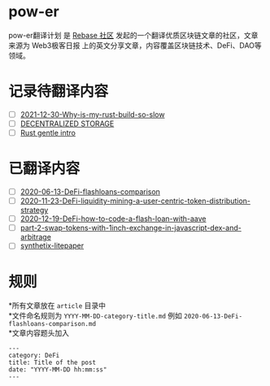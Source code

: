 # pow-er
pow-er翻译计划 是 [Rebase 社区](https://rebase.network) 发起的一个翻译优质区块链文章的社区，文章来源为 Web3极客日报 上的英文分享文章，内容覆盖区块链技术、DeFi、DAO等领域。


# 记录待翻译内容  
- [ ] [2021-12-30-Why-is-my-rust-build-so-slow](./2021-12-30-Why-is-my-rust-build-so-slow)
- [ ] [DECENTRALIZED STORAGE](https://ethereum.org/en/developers/docs/storage/)
- [ ] [Rust gentle intro](https://stevedonovan.github.io/rust-gentle-intro/readme.html)

# 已翻译内容
- [ ] [2020-06-13-DeFi-flashloans-comparison](./2020-06-13-DeFi-flashloans-comparison)
- [ ] [2020-11-23-DeFi-liquidity-mining-a-user-centric-token-distribution-strategy](./2020-11-23-DeFi-liquidity-mining-a-user-centric-token-distribution-strategy)
- [ ] [2020-12-19-DeFi-how-to-code-a-flash-loan-with-aave](./2020-12-19-DeFi-how-to-code-a-flash-loan-with-aave)
- [ ] [part-2-swap-tokens-with-1inch-exchange-in-javascript-dex-and-arbitrage](./part-2-swap-tokens-with-1inch-exchange-in-javascript-dex-and-arbitrage)
- [ ] [synthetix-litepaper](./synthetix-litepaper)

# 规则

*所有文章放在 `article` 目录中  
*文件命名规则为 `YYYY-MM-DD-category-title.md` 例如 `2020-06-13-DeFi-flashloans-comparison.md`  
*文章内容题头加入  
```
---
category: DeFi
title: Title of the post
date: "YYYY-MM-DD hh:mm:ss"
---
```
